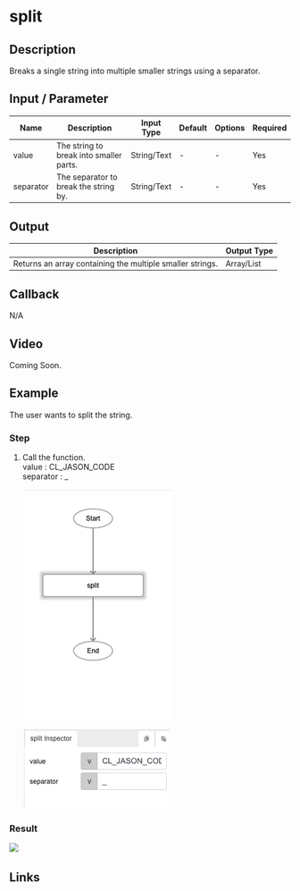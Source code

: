 # split

## Description

Breaks a single string into multiple smaller strings using a separator.

## Input / Parameter

| Name | Description | Input Type | Default | Options | Required |
| ------ | ------ | ------ | ------ | ------ | ------ |
| value | The string to break into smaller parts. | String/Text | - | - | Yes |
| separator | The separator to break the string by. | String/Text | - | - | Yes |

<!-- Example: ( ), { }, [ ], ";", ".", ",", ":" -->

## Output

| Description | Output Type |
| ------ | ------ |
| Returns an array containing the multiple smaller strings. | Array/List |

## Callback

N/A

## Video

Coming Soon.

<!-- Format: [![Video]({image-path}?raw=true)]({url-link}) -->

## Example

The user wants to split the string.

### Step

1. Call the function.
    <br>
    value : CL_JASON_CODE<br>
    separator : _
    
    ![](./split-step-1.png?raw=true)
    ![](./split-step-2.png?raw=true)

 
### Result

![](../../../../document/function/Conversion/split/split-result-1.png?raw=true)

## Links